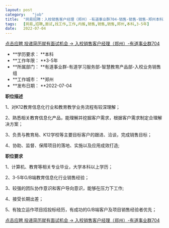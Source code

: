 ```yaml
---
layout:	post
category:	"job"
title:	"网易招聘：入校销售客户经理（郑州）-有道事业群704-销售-销售-销售-郑州本科3-5年"
tags:	[网易,招聘,面试,找工作,工作,内推,销售,销售,销售,郑州,本科,3-5年]
date:	2022-07-04
---
```


[点击应聘 投递简历就有面试机会 ->  入校销售客户经理（郑州）-有道事业群704](http://mobile.bole.netease.com/bole/boleDetail?id=41099&employeeId=346f03c3cda5f04c&key=all)



- **学历要求： **本科
- **工作年限： **3-5年
- **所属部门： **有道事业群-有道学习服务部-智慧教育产品部-入校业务销售组
- **工作城市： **郑州
- **发布日期： **2022-07-04



**职位描述**



1、对K12教育信息化行业和教育教学业务流程有较深理解；

2、熟悉相关教育信息化产品，能理解并挖掘客户需求，根据客户需求制定合理解决方案；

3、负责与教育局、K12学校等主要目标客户的跟进、洽谈，完成销售目标；

4、协助、监督、保障项目的落地、实施以及应用成效打造;



**职位要求**



1、计算机、教育等相关专业毕业，大学本科以上学历；

2、3-5年G/B端教育信息化行业销售经验；

3、较强的团队协作意识和客户导向意识，能够在压力下工作;

4、接受长期出差；

5、有独立运作项目招投标经历，有成功的G/B端客户及项目销售经验者优先；



[点击应聘 投递简历就有面试机会 ->  入校销售客户经理（郑州）-有道事业群704](http://mobile.bole.netease.com/bole/boleDetail?id=41099&employeeId=346f03c3cda5f04c&key=all)